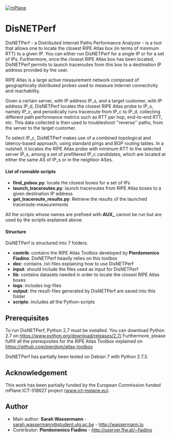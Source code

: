 [![mPlane](http://www.ict-mplane.eu/sites/default/files//public/mplane_final_256x_0.png)](http://www.ict-mplane.eu/)

DisNETPerf
==============
DisNETPerf - a Distributed Internet Paths Performance Analyzer - is a tool that allows one to locate the closest RIPE Atlas box (in terms of minimum RTT) to a given IP. You can either run DisNETPerf for a single IP or for a set of IPs.
Furthermore, once the closest RIPE Atlas box has been located, DisNETPerf permits to launch traceroutes from this box to a destination IP address provided by the user.

RIPE Atlas is a large active measurement network composed of geographically distributed probes used to measure Internet connectivity and reachability.

Given a certain server, with IP address IP_s, and a target customer, with IP address IP_d, DisNETPerf locates the closest RIPE Atlas probe to IP_s, namely IP_c, and periodically runs traceroute from IP_c to IP_d, collecting different path performance metrics such as RTT per hop, end-to-end RTT, etc. This data collected is then used to troubleshoot ''reverse'' paths, from the server to the target customer.

To select IP_c, DisNETPerf makes use of a combined topological and latency-based approach, using standard pings and BGP routing tables. In a nutshell, it locates the RIPE Atlas probe with minimum RTT to the selected server IP_s, among a set of prefiltered IP_c candidates, which are located at either the same AS of IP_s or in the neighbor ASes.

#### List of runnable scripts

- **find_psbox.py**: locate the closest boxes for a set of IPs
- **launch_traceroutes.py**: launch traceroutes from RIPE Atlas boxes to a given destination IP address
- **get_traceroute_results.py**: Retrieve the results of the launched traceroute-measurements

All the scripts whose names are prefixed with **AUX_** cannot be run but are used by the scripts explained above.

#### Structure

DisNETPerf is structured into 7 folders:
- **contrib**: contains the RIPE Atlas Toolbox developed by **Pierdomenico Fiadino**. DisNETPerf heavily relies on this toolbox
- **doc**: contains .txt-files explaining how to use DisNETPerf
- **input**: should include the files used as input for DisNETPerf
- **lib**: contains datasets needed in order to locate the closest RIPE Atlas boxes
- **logs**: includes log-files
- **output**: the result-files generated by DisNETPerf are saved into this folder
- **scripts**: includes all the Python-scripts


     

Prerequisites
-------------
To run DisNETPerf, Python 2.7 must be installed. You can download Python 2.7 on <https://www.python.org/download/releases/2.7/>
Furthermore, please fulfill all the prerequisites for the RIPE Atlas Toolbox explained on <https://github.com/pierdom/atlas-toolbox>

DisNETPerf has partially been tested on Debian 7 with Python 2.7.3.

Acknowledgement
---------------

This work has been partially funded by the European Commission 
funded mPlane ICT-318627 project (www.ict-mplane.eu).

Author
------

* Main author: **Sarah Wassermann** -  <sarah.wassermann@student.ulg.ac.be> - <http://wassermann.lu>
* Contributor: **Pierdomenico Fiadino** - <http://userver.ftw.at/~fiadino>
